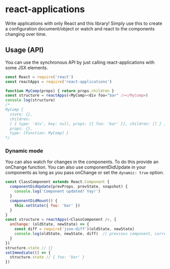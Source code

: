 # react-applications

Write applications with only React and this library! Simply use this to create a configuration document/object or watch and react to the components changing over time.

## Usage (API)

You can use the synchronous API by just calling react-applications with some JSX elements.

```js
const React = require('react')
const reactApps = require('react-applications')

function MyComp(props) { return props.children }
const structure = reactApps(<MyComp><div foo="bar" /></MyComp>)
console.log(structure)
/*
MyComp {
  state: {},
  children:
  [ { type: 'div', key: null, props: [{ foo: 'bar' }], children: [] } ],
  props: {},
  type: [Function: MyComp] }
*/
```

### Dynamic mode

You can also watch for changes in the components. To do this provide an onChange function. You can also use componentDidUpdate in your components as long as you pass onChange or set the `dynamic: true` option.

```js
const ClassComponent extends React.Component {
  componentDidUpdate(prevProps, prevState, snapshot) {
    console.log('Component updated! Yay!')
  }
  componentDidMount() {
    this.setState({ foo: 'bar' })
  }
}
const structure = reactApps(<ClassComponent />, {
  onChange: (oldState, newState) => {
    const diff = require('json-diff')(oldState, newState)
    console.log(oldState, newState, diff)  // previous component, current component, and diff between
  }
})
structure.state // {}
setImmediate(() => {
  structure.state // { foo: 'bar' }
})
```

